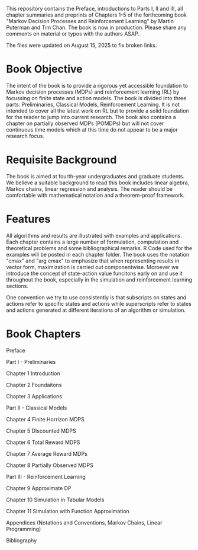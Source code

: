 This repository contains the Preface, introductions to Parts I, II and III, all   chapter summaries and preprints of Chapters 1-5  of the forthcoming book "Markov Decision Processes and Reinforcement Learning" by Martin Puterman and Tim Chan. The book is now in production. Please share any comments on material or typos with the authors ASAP.

The files were updated on August 15, 2025 to fix broken links.

# Book Objective 

The intent of the book is to provide a rigorous yet accessible foundation to Markov decision processes (MDPs) and reinforcement learning (RL) by focussing on finite state and action models.  The book is divided into three parts: Preliminaries, Classical Models, Reinforcement Learning. It is not intended to cover all the latest work on RL but to provide a solid foundation for the reader to jump into current research.   The book also contains a chapter on partially observed MDPs (POMDPs) but will not cover continuous time models which at this time do not appear to be a major research focus. 

# Requisite Background

The book is aimed at fourth-year undergraduates and graduate students.
We believe a suitable background to read this book includes linear algebra,  Markov chains, linear regression and analysis. 
The reader should be comfortable with mathematical notation and a theorem-proof framework.

# Features

All algorithms and results are illustrated with examples and applications.  Each chapter  contains a large number of formulation, computation  and theoretical problems and some bibliographical  remarks.  R Code   used for the examples will be posted in each chapter folder. 
The book uses the notation "cmax" and "arg cmax" to emphasize that when representing results in vector form, maximization is carried out componentwise.
Moroever we introduce the concept of state-action value funcitons early on and use it throughout the book, especially in the simulation and reinforcement learning sections.

One convention we try to use consistently is that subscripts on states and actions refer to specific states and actions while superscripts refer to states and actions generated at different iterations of an  algorithm or   simulation.

# Book Chapters

Preface

Part I - Preliminaries

Chapter 1 Introduction
  
Chapter 2 Foundaitons

Chapter 3 Applications

Part II - Classical Models

  Chapter 4 Finite Horrizon MDPS
  
  Chapter 5 DIscounted MDPS
  
  Chapter 6 Total Reward MDPS
  
  Chapter 7 Average Reward MDPs
  
  Chapter 8 Partially Observed MDPS

Part III - Reinforcement Learning
  
  Chapter 9 Approximate DP
  
  Chapter 10 Simulation in Tabular Models
  
  Chapter 11 Simulation with Function Approximation
  
Appendices (Notations and Conventions, Markov Chains, Linear Programming)

Bibliography
